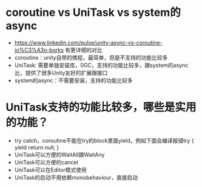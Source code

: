 # coroutine vs UniTask vs system的async
- https://www.linkedin.com/pulse/unity-async-vs-coroutine-jo%C3%A3o-borks 有更详细的对比
- coroutine：unity自带的携程，最简单，但是不支持的功能比较多
- UniTask: 需要单独安装库，0GC，支持的功能比较多，跟system的async比，提供了很多Unity友好的扩展跟接口
- system的async：不需要安装，支持的功能比较多
# UniTask支持的功能比较多，哪些是实用的功能？
- try catch，coroutine不能在try的block里面yield，例如下面会编译报错try { yield return null; }
- UniTask可以方便的WaitAll跟WaitAny
- UniTask可以方便的cancel
- UniTask可以在Editor模式使用
- UniTask的启动不用依赖monobehaviour，直接启动